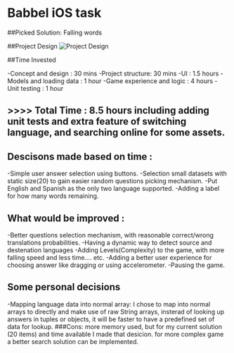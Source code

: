 # Babbel iOS task

##Picked Solution:
Falling words

##Project Design
![Project Design](https://user-images.githubusercontent.com/4721781/62821557-150a2700-bb77-11e9-8824-4b96e32523c9.jpeg)


##Time Invested

-Concept and design : 30 mins
-Project structure: 30 mins
-UI : 1.5 hours
-Models and loading data : 1 hour
-Game experience and logic : 4 hours
-Unit testing : 1 hour

## >>>> Total Time : 8.5 hours including adding unit tests and extra feature of switching language, and searching online for some assets.


## Descisons made based on time :
-Simple user answer selection using buttons.
-Selection small datasets with static size(20) to gain easier random questions picking mechanism.
-Put English and Spanish as the only two language supported.
-Adding a label for how many words remaining.


## What would be improved :
-Better questions selection mechanism, with reasonable correct/wrong translations probabilities.
-Having a dynamic way to detect source and destenation languages
-Adding Levels(Complexity) to the game, with more falling speed and less time.... etc.
-Adding a better user experience for choosing answer like dragging or using accelerometer.
-Pausing the game.


## Some personal decisions
-Mapping language data into normal array:
I chose to map into normal arrays to directly and make use of raw String arrays, insterad of looking up answers in tuples or objects, it will be faster to have a predefined set of data for lookup.
###Cons:
more memory used, but for my current solution (20 items) and time available I made that desicion.
for more complex game a better search solution can be implemented.






